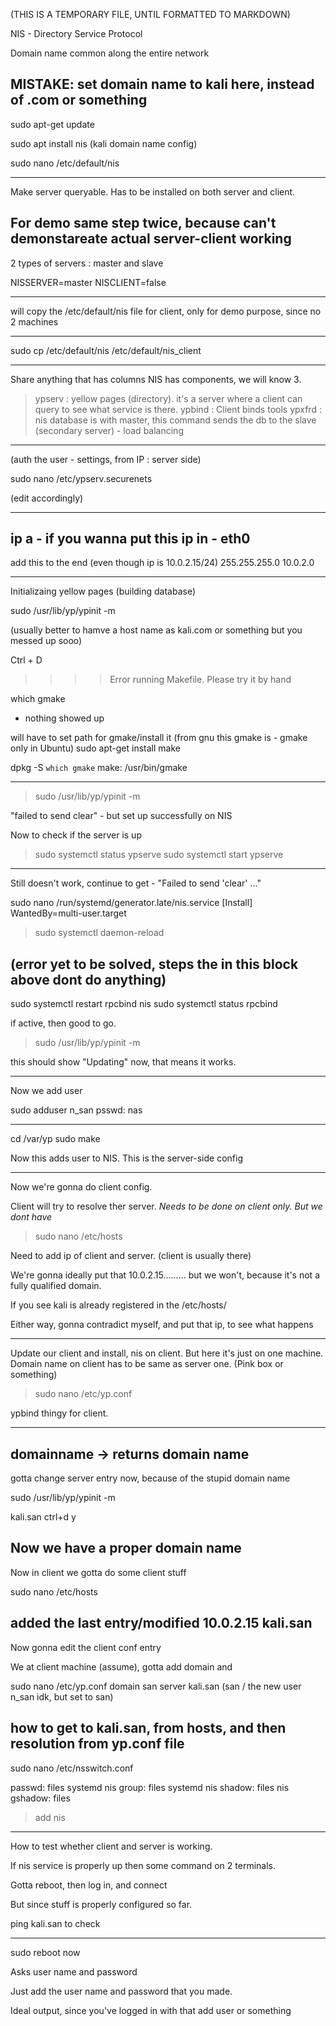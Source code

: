 (THIS IS A TEMPORARY FILE, UNTIL FORMATTED TO  MARKDOWN)

NIS - Directory Service Protocol

Domain name common along the entire network

MISTAKE: set domain name to kali here, instead of .com or something
-------------------------------------------------------

sudo apt-get update

sudo apt install nis (kali domain name config)


sudo nano /etc/default/nis

-------------------------------------------------------
Make server queryable. Has to be installed on both
server and client.

For demo same step twice, because can't demonstareate actual
server-client working
--------------------------------------------------------

2 types of servers : master and slave

NISSERVER=master
NISCLIENT=false

-------------------------------------------------------

will copy the /etc/default/nis file for client, only for demo
purpose, since no 2 machines

---------------------------------------------------------

sudo cp /etc/default/nis /etc/default/nis_client


-----------------------------------------------------------
Share anything that has columns
NIS has components, we will know 3.
> ypserv : yellow pages (directory). it's a server where a client
	can query to see what service is there.
> ypbind : Client binds tools
> ypxfrd : nis database is with master, this command sends the db
	to the slave (secondary server) - load balancing


----------------------------------------------------
(auth the user - settings, from IP : server side)

sudo nano /etc/ypserv.securenets

(edit accordingly)

-----------------------------------------
ip a - if you wanna put this ip in - eth0
-------------------------------------------

add this to the end (even though ip is 10.0.2.15/24)
255.255.255.0	10.0.2.0

----------------------------------------------
Initializaing yellow pages (building database)

sudo /usr/lib/yp/ypinit -m

(usually better to hamve a host name as kali.com or something
but you messed up sooo)

Ctrl + D
>>>> Error running Makefile. Please try it by hand 

which gmake
- nothing showed up

will have to set path for gmake/install it
(from gnu this gmake is - gmake only in Ubuntu)
sudo apt-get install make

dpkg -S `which gmake`
make: /usr/bin/gmake

------------------------------
> sudo /usr/lib/yp/ypinit -m

"failed to send clear" - but set up successfully on NIS

Now to check if the server is up
> sudo systemctl status ypserve
> sudo systemctl start ypserve

-------------------------------------
Still doesn't work, continue to get - "Failed to send 'clear' ..."

sudo nano /run/systemd/generator.late/nis.service
 [Install]
WantedBy=multi-user.target

> sudo systemctl daemon-reload


(error yet to be solved, steps the in this block above dont do anything)
----------------------------------------

sudo systemctl restart rpcbind nis
sudo systemctl status rpcbind

if active, then good to go.
> sudo /usr/lib/yp/ypinit -m

this should show "Updating" now, that means it works.


---------------------------------------------

Now we add user

sudo adduser n_san
psswd: nas

-------------------------------------------------
cd /var/yp
sudo make

Now this adds user to NIS. This is the server-side config

----------------------------------------------------

Now we're gonna do client config.

Client will try to resolve ther server. 
*Needs to be done on client only. But we dont have*

> sudo nano /etc/hosts

Need to add ip of client and server. (client is usually there)

We're gonna ideally put that 10.0.2.15......... but we won't, because it's
not a fully qualified domain.

If you see kali is already registered in the /etc/hosts/

Either way, gonna contradict myself, and put that ip, to see what happens

-----------------------------------------------------------
Update our client and install, nis on client. But here it's just on one
machine.
Domain name on client has to be same as server one. (Pink box or something)

> sudo nano /etc/yp.conf

ypbind thingy for client.

-----------------------
domainname -> returns domain name
----------------

gotta change server entry now, because of the stupid domain name

sudo /usr/lib/yp/ypinit -m

kali.san
ctrl+d
y

Now we have a proper domain name
-------------------------------------------
Now in client we gotta do some client stuff

sudo nano /etc/hosts

added the last entry/modified
10.0.2.15 kali.san
------------------------------------------
Now gonna edit the client conf entry

We at client machine (assume), gotta add domain and 

sudo nano /etc/yp.conf
domain san server kali.san (san / the new user n_san idk, but set to san)

how to get to kali.san, from hosts, and then resolution from yp.conf file
-----------------------------------------------

sudo nano /etc/nsswitch.conf

passwd:         files systemd nis
group:          files systemd nis
shadow:         files nis
gshadow:        files

> add nis

------------------------------------------------------
How to test whether client and server is working.

If nis service is properly up then some command on 2 terminals.

Gotta reboot, then log in, and connect

But since stuff is properly configured so far.

ping kali.san to check

--------------------
sudo reboot now

Asks user name and password

Just add the user name and password that you made.

Ideal output, since you've logged in with that add user or something

